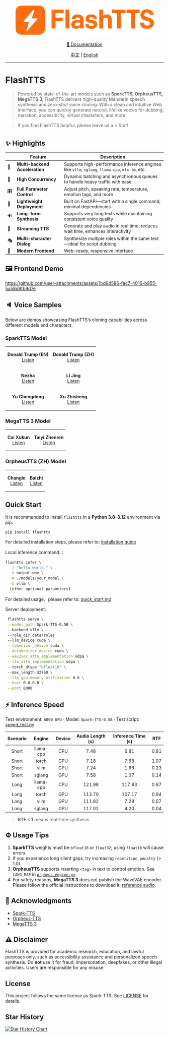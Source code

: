 <div align="center">
  <img src="docs/zh/_img/icon.png" width="450" alt="FlashTTS Logo"/>

[📘 Documentation](docs/en/README.MD)

[中文](README.MD) | [English](README_EN.MD)

</div>

---

# FlashTTS

> Powered by state-of-the-art models such as **SparkTTS, OrpheusTTS, MegaTTS 3**, FlashTTS delivers high-quality
> Mandarin speech synthesis and zero-shot voice cloning. With a clean and intuitive Web interface, you can quickly
> generate natural, lifelike voices for dubbing, narration, accessibility, virtual characters, and more.

> If you find FlashTTS helpful, please leave us a ⭐ Star!

## ✨ Highlights

|     | Feature                        | Description                                                                                    |
|-----|--------------------------------|------------------------------------------------------------------------------------------------|
| 🚀  | **Multi-backend Acceleration** | Supports high-performance inference engines like `vllm`, `sglang`, `llama-cpp`, `mlx-lm`, etc. |
| 🎯  | **High Concurrency**           | Dynamic batching and asynchronous queues to handle heavy traffic with ease                     |
| 🎛️ | **Full Parameter Control**     | Adjust pitch, speaking rate, temperature, emotion tags, and more                               |
| 📱  | **Lightweight Deployment**     | Built on FastAPI—start with a single command; minimal dependencies                             |
| 🔊  | **Long-form Synthesis**        | Supports very long texts while maintaining consistent voice quality                            |
| 🔄  | **Streaming TTS**              | Generate and play audio in real time; reduces wait time, enhances interactivity                |
| 🎭  | **Multi-character Dialog**     | Synthesize multiple roles within the same text—ideal for script dubbing                        |
| 🎨  | **Modern Frontend**            | Web-ready, responsive interface                                                                |

## 🖼️ Frontend Demo

https://github.com/user-attachments/assets/1bd9d586-fac7-4016-b955-5a58d8fb9d7e

## 🔈 Voice Samples

Below are demos showcasing FlashTTS’s cloning capabilities across different models and characters.

### SparkTTS Model

<table>
<tr>
<td align="center">

**Donald Trump (EN)**  
[Listen](https://github.com/user-attachments/assets/79d4d1d1-5579-4ddb-8092-500b3db05d45)

</td>
<td align="center">

**Donald Trump (ZH)**  
[Listen](https://github.com/user-attachments/assets/262f4306-4a0f-4735-b4e7-708cd3193324)

</td>
</tr>
<tr>
<td align="center">

**Nezha**  
[Listen](https://github.com/user-attachments/assets/4743778b-63c7-4c42-95b2-636828364d67)

</td>
<td align="center">

**Li Jing**  
[Listen](https://github.com/user-attachments/assets/b5a51fa9-c5a1-4f39-bbf8-09e73b2c1936)

</td>
</tr>
<tr>
<td align="center">

**Yu Chengdong**  
[Listen](https://github.com/user-attachments/assets/1cd5f156-010d-4bc9-8e99-f37def54b99f)

</td>
<td align="center">

**Xu Zhisheng**  
[Listen](https://github.com/user-attachments/assets/f197ac39-5928-4ead-83d7-071b1bf5f974)

</td>
</tr>
</table>

### MegaTTS 3 Model

<table>
<tr>
<td align="center">

**Cai Xukun**  
[Listen](https://github.com/user-attachments/assets/bcb48ead-f157-45d7-8060-cbccf418f0ed)

</td>
<td align="center">

**Taiyi Zhenren**  
[Listen](https://github.com/user-attachments/assets/73edbd6b-ece3-4e22-95a2-53b7c4e45346)

</td>
</tr>
</table>

### OrpheusTTS (ZH) Model

<table>
<tr>
<td align="center">

**Changle**  
[Listen](https://github.com/user-attachments/assets/271bd5a3-dd56-430a-87d0-ebea0e397a89)

</td>
<td align="center">

**Baizhi**  
[Listen](https://github.com/user-attachments/assets/e012c580-840f-401c-99f5-665c72f6b89f)

</td>
</tr>
</table>

## Quick Start

It is recommended to install `flashtts` in a **Python 3.8–3.12** environment via pip:

```bash
pip install flashtts
```

For detailed installation steps, please refer to: [installation guide](docs/zh/get_started/installation.md)

Local inference command:：
```bash
flashtts infer \
  -i "hello world." \
  -o output.wav \
  -m ./models/your_model \
  -b vllm \
  [other optional parameters]
```

For detailed usage，please refer to: [quick_start.md](docs/en/get_started/quick_start.md)

Server deployment:

```bash
 flashtts serve \
 --model_path Spark-TTS-0.5B \ 
 --backend vllm \ 
 --role_dir data/roles 
 --llm_device cuda \
 --tokenizer_device cuda \
 --detokenizer_device cuda \
 --wav2vec_attn_implementation sdpa \
 --llm_attn_implementation sdpa \ 
 --torch_dtype "bfloat16" \ 
 --max_length 32768 \
 --llm_gpu_memory_utilization 0.6 \
 --host 0.0.0.0 \
 --port 8000
 ```

## ⚡ Inference Speed

Test environment: `A800 GPU` · Model: `Spark-TTS-0.5B` · Test script: [speed_test.py](examples/speed_test.py)

| Scenario |  Engine   | Device | Audio Length (s) | Inference Time (s) | RTF  |
|:--------:|:---------:|:------:|:----------------:|:------------------:|:----:|
|  Short   | llama-cpp |  CPU   |       7.48       |        6.81        | 0.91 |
|  Short   |   torch   |  GPU   |       7.18       |        7.68        | 1.07 |
|  Short   |   vllm    |  GPU   |       7.24       |        1.66        | 0.23 |
|  Short   |  sglang   |  GPU   |       7.58       |        1.07        | 0.14 |
|   Long   | llama-cpp |  CPU   |      121.98      |       117.83       | 0.97 |
|   Long   |   torch   |  GPU   |      113.70      |       107.17       | 0.94 |
|   Long   |   vllm    |  GPU   |      111.82      |        7.28        | 0.07 |
|   Long   |  sglang   |  GPU   |      117.02      |        4.20        | 0.04 |

> **RTF < 1** means real-time synthesis.

## ⚙️ Usage Tips

1. **SparkTTS** weights must be `bfloat16` or `float32`; using `float16` will cause errors.
2. If you experience long silent gaps, try increasing `repetition_penalty` (> 1.0).
3. **OrpheusTTS** supports inserting `<tag>` in text to control emotion. See `LANG_MAP` in [
   `orpheus_engine.py`](flashtts/engine/orpheus_engine.py).
4. For safety reasons, **MegaTTS 3** does not publish the WaveVAE encoder. Please follow the official instructions to
   download it: [reference audio](https://drive.google.com/drive/folders/1QhcHWcy20JfqWjgqZX1YM3I6i9u4oNlr).

## 🤝 Acknowledgments

- [Spark-TTS](https://github.com/SparkAudio/Spark-TTS)
- [Orpheus-TTS](https://github.com/canopyai/Orpheus-TTS)
- [MegaTTS 3](https://github.com/bytedance/MegaTTS3)

## ⚠️ Disclaimer

FlashTTS is provided for academic research, education, and lawful purposes only, such as accessibility assistance and
personalized speech synthesis. Do **not** use it for fraud, impersonation, deepfakes, or other illegal activities. Users
are responsible for any misuse.

## License

This project follows the same license as Spark-TTS.
See [LICENSE](https://github.com/SparkAudio/Spark-TTS/blob/main/LICENSE) for details.

## Star History

[![Star History Chart](https://api.star-history.com/svg?repos=FlashTTS/FlashTTS&type=Date)](https://www.star-history.com/#FlashTTS/FlashTTS&Date)